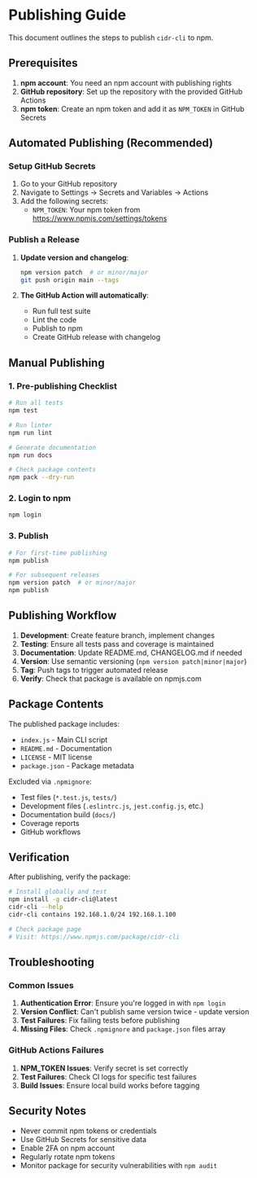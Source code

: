 # Publishing Guide

This document outlines the steps to publish `cidr-cli` to npm.

## Prerequisites

1. **npm account**: You need an npm account with publishing rights
2. **GitHub repository**: Set up the repository with the provided GitHub Actions
3. **npm token**: Create an npm token and add it as `NPM_TOKEN` in GitHub Secrets

## Automated Publishing (Recommended)

### Setup GitHub Secrets

1. Go to your GitHub repository
2. Navigate to Settings → Secrets and Variables → Actions
3. Add the following secrets:
   - `NPM_TOKEN`: Your npm token from https://www.npmjs.com/settings/tokens

### Publish a Release

1. **Update version and changelog**:
   ```bash
   npm version patch  # or minor/major
   git push origin main --tags
   ```

2. **The GitHub Action will automatically**:
   - Run full test suite
   - Lint the code
   - Publish to npm
   - Create GitHub release with changelog

## Manual Publishing

### 1. Pre-publishing Checklist

```bash
# Run all tests
npm test

# Run linter
npm run lint

# Generate documentation
npm run docs

# Check package contents
npm pack --dry-run
```

### 2. Login to npm

```bash
npm login
```

### 3. Publish

```bash
# For first-time publishing
npm publish

# For subsequent releases
npm version patch  # or minor/major
npm publish
```

## Publishing Workflow

1. **Development**: Create feature branch, implement changes
2. **Testing**: Ensure all tests pass and coverage is maintained
3. **Documentation**: Update README.md, CHANGELOG.md if needed
4. **Version**: Use semantic versioning (`npm version patch|minor|major`)
5. **Tag**: Push tags to trigger automated release
6. **Verify**: Check that package is available on npmjs.com

## Package Contents

The published package includes:

- `index.js` - Main CLI script
- `README.md` - Documentation
- `LICENSE` - MIT license
- `package.json` - Package metadata

Excluded via `.npmignore`:
- Test files (`*.test.js`, `tests/`)
- Development files (`.eslintrc.js`, `jest.config.js`, etc.)
- Documentation build (`docs/`)
- Coverage reports
- GitHub workflows

## Verification

After publishing, verify the package:

```bash
# Install globally and test
npm install -g cidr-cli@latest
cidr-cli --help
cidr-cli contains 192.168.1.0/24 192.168.1.100

# Check package page
# Visit: https://www.npmjs.com/package/cidr-cli
```

## Troubleshooting

### Common Issues

1. **Authentication Error**: Ensure you're logged in with `npm login`
2. **Version Conflict**: Can't publish same version twice - update version
3. **Test Failures**: Fix failing tests before publishing
4. **Missing Files**: Check `.npmignore` and `package.json` files array

### GitHub Actions Failures

1. **NPM_TOKEN Issues**: Verify secret is set correctly
2. **Test Failures**: Check CI logs for specific test failures
3. **Build Issues**: Ensure local build works before tagging

## Security Notes

- Never commit npm tokens or credentials
- Use GitHub Secrets for sensitive data
- Enable 2FA on npm account
- Regularly rotate npm tokens
- Monitor package for security vulnerabilities with `npm audit`